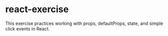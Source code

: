# react-exercise

This exercise practices working with props, defaultProps, state, and simple click events in React.
